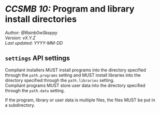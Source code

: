 # *CCSMB 10:* Program and library install directories 

*Author: @Rainb0wSkeppy*  
*Version: vX.Y.Z*  
*Last updated: YYYY-MM-DD*  

## `settings` API settings

Compliant installers MUST install programs into the directory specified through the `path.programs` setting and MUST install libraries into the directory specified through the `path.libraries` setting.  
Compliant programs MUST store user data into the directory specified through the `path.data` setting.

If the program, library or user data is multiple files, the files MUST be put in a subdirectory.
